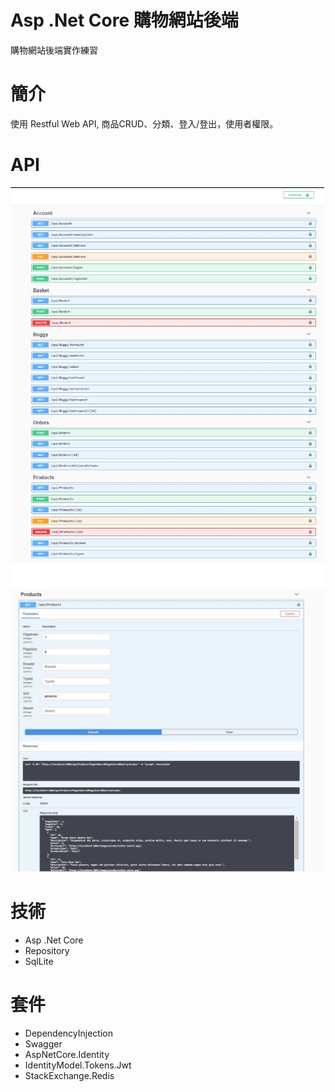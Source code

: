 # Asp .Net Core 購物網站後端
購物網站後端實作練習

# 簡介
使用 Restful Web API, 商品CRUD、分類、登入/登出，使用者權限。

# API
![](./profile/API.jpg)
![](./profile/ApiTest.jpg)

# 技術

* Asp .Net Core
* Repository
* SqlLite

# 套件

* DependencyInjection
* Swagger
* AspNetCore.Identity
* IdentityModel.Tokens.Jwt
* StackExchange.Redis
